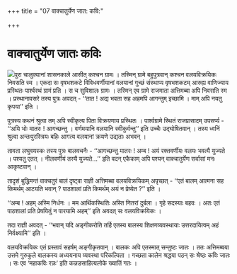 +++
title = "07 वाक्चातुर्येण जात: कवि:"

+++
# वाक्चातुर्येण जातः कविः

![](magazine_images/img-1657086630Balamodini3.jpg)पुरा चालुक्यानां शासनकाले आसीत् कश्चन ग्रामः । तस्मिन् ग्रामे बहुपुत्रवान् कश्चन वलयविक्रयिकः निवसति स्म । एकदा सः वृषभशकटे विविधवर्णीयानां वलयानां गुच्छं संस्थाप्य वृषभशकटम् आरुह्य वाणिज्याय प्रस्थितः पार्श्वस्थं ग्रामं प्रति । स च सुविशालः ग्रामः । तस्मिन् एव ग्रामे राजमाता अत्तिमब्बा अपि निवसति स्म । प्रस्थानावसरे तस्य पुत्रः अवदत् - ‘‘तात ! अद्य भवता सह अहमपि आगन्तुम् इच्छामि । माम् अपि नयतु कृपया’’ इति ।

पुत्रस्य कथनं श्रुत्वा तम् अपि स्वीकृत्य पिता विक्रयणाय प्रस्थितः । पार्श्वग्रामे स्थितं राजप्रासादम् उपसर्प्य - ‘‘अयि भोः मातरः ! आगच्छन्तु । वर्णमयानि वलयानि स्वीकुर्वन्तु’’ इति उच्चैः उद्घोषितवान् । तस्य ध्वनिं श्रुत्वा अन्तःपुरस्त्रियः बहिः आगत्य वलयानां क्रयणे उद्यताः अभवन् ।

तावता लघुवयस्कः तस्य पुत्रः बालवचनैः - ‘‘आगच्छन्तु मातरः ! अम्ब ! अयं रक्तवर्णीयः वलयः भवत्यै युज्यते । पश्यतु एतत् । नीलवर्णीयं तस्यै युज्यते...’’ इति वदन् एकैकाम् अपि पश्यन् वाक्चातुर्येण सर्वासां मनः आकृष्टवान् ।

तादृशं बुद्धिमन्तं वाक्चतुरं बालं दृष्ट्वा राज्ञी अत्तिमब्बा वलयविक्रयिकम् अपृच्छत् - ‘‘एतं बालम् आत्मना सह किमर्थम् आटयति भवान् ? पाठशालां प्रति किमर्थम् अयं न प्रेष्येत ?’’ इति ।

‘‘अम्ब ! अहम् अस्मि निर्धनः । मम आर्थिकस्थितिः अस्ति नितरां दुर्बला । गृहे सदस्याः बहवः । अतः एतं पाठशालां प्रति प्रेषयितुं न पारयामि अहम्’’ इति अवदत् सः वलयविक्रयिकः ।

तदा राज्ञी अवदत् - ‘‘भवान् यदि अङ्गीकरोति तर्हि एतस्य बालस्य शिक्षणव्यवस्थायाः उत्तरदायित्वम् अहं निर्वक्ष्यामि’’ इति ।

वलयविक्रयिकः एतं प्रस्तावं सहर्षम् अङ्गीकृतवान् । बालकः अपि एतस्मात् सन्तुष्टः जातः । ततः अत्तिमब्बया उत्तमे गुरुकुले बालकस्य अध्ययनाय व्यवस्था परिकल्पिता । गच्छता कालेन श्रद्धया पठन् सः श्रेष्ठः कविः जातः । सः एव ‘महाकविः रन्नः’ इति कन्नडसाहित्यलोके ख्यातिं गतः ।
